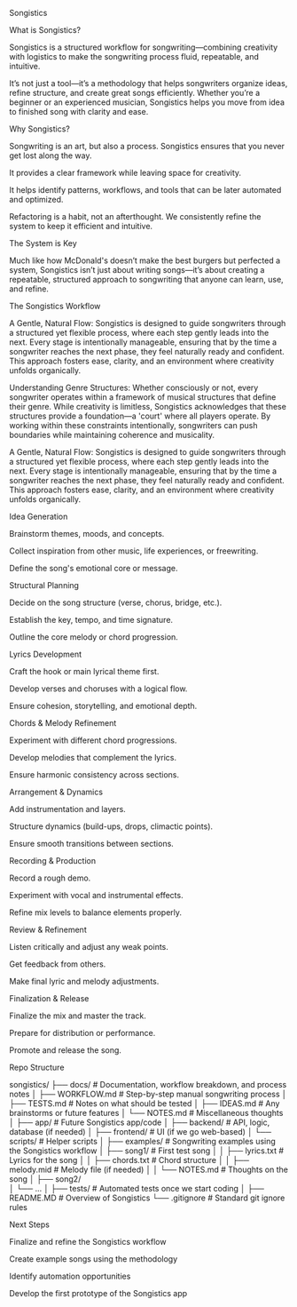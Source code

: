 Songistics

What is Songistics?

Songistics is a structured workflow for songwriting—combining creativity with logistics to make the songwriting process fluid, repeatable, and intuitive.

It’s not just a tool—it’s a methodology that helps songwriters organize ideas, refine structure, and create great songs efficiently. Whether you’re a beginner or an experienced musician, Songistics helps you move from idea to finished song with clarity and ease.

Why Songistics?

Songwriting is an art, but also a process. Songistics ensures that you never get lost along the way.

It provides a clear framework while leaving space for creativity.

It helps identify patterns, workflows, and tools that can be later automated and optimized.

Refactoring is a habit, not an afterthought. We consistently refine the system to keep it efficient and intuitive.

The System is Key

Much like how McDonald's doesn’t make the best burgers but perfected a system, Songistics isn’t just about writing songs—it’s about creating a repeatable, structured approach to songwriting that anyone can learn, use, and refine.

The Songistics Workflow

A Gentle, Natural Flow: Songistics is designed to guide songwriters through a structured yet flexible process, where each step gently leads into the next. Every stage is intentionally manageable, ensuring that by the time a songwriter reaches the next phase, they feel naturally ready and confident. This approach fosters ease, clarity, and an environment where creativity unfolds organically.

Understanding Genre Structures: Whether consciously or not, every songwriter operates within a framework of musical structures that define their genre. While creativity is limitless, Songistics acknowledges that these structures provide a foundation—a 'court' where all players operate. By working within these constraints intentionally, songwriters can push boundaries while maintaining coherence and musicality.

A Gentle, Natural Flow: Songistics is designed to guide songwriters through a structured yet flexible process, where each step gently leads into the next. Every stage is intentionally manageable, ensuring that by the time a songwriter reaches the next phase, they feel naturally ready and confident. This approach fosters ease, clarity, and an environment where creativity unfolds organically.

Idea Generation

Brainstorm themes, moods, and concepts.

Collect inspiration from other music, life experiences, or freewriting.

Define the song's emotional core or message.

Structural Planning

Decide on the song structure (verse, chorus, bridge, etc.).

Establish the key, tempo, and time signature.

Outline the core melody or chord progression.

Lyrics Development

Craft the hook or main lyrical theme first.

Develop verses and choruses with a logical flow.

Ensure cohesion, storytelling, and emotional depth.

Chords & Melody Refinement

Experiment with different chord progressions.

Develop melodies that complement the lyrics.

Ensure harmonic consistency across sections.

Arrangement & Dynamics

Add instrumentation and layers.

Structure dynamics (build-ups, drops, climactic points).

Ensure smooth transitions between sections.

Recording & Production

Record a rough demo.

Experiment with vocal and instrumental effects.

Refine mix levels to balance elements properly.

Review & Refinement

Listen critically and adjust any weak points.

Get feedback from others.

Make final lyric and melody adjustments.

Finalization & Release

Finalize the mix and master the track.

Prepare for distribution or performance.

Promote and release the song.

Repo Structure

songistics/
├── docs/               # Documentation, workflow breakdown, and process notes
│   ├── WORKFLOW.md     # Step-by-step manual songwriting process
│   ├── TESTS.md        # Notes on what should be tested
│   ├── IDEAS.md        # Any brainstorms or future features
│   └── NOTES.md        # Miscellaneous thoughts
│
├── app/                # Future Songistics app/code
│   ├── backend/        # API, logic, database (if needed)
│   ├── frontend/       # UI (if we go web-based)
│   └── scripts/        # Helper scripts
│
├── examples/           # Songwriting examples using the Songistics workflow
│   ├── song1/          # First test song
│   │   ├── lyrics.txt  # Lyrics for the song
│   │   ├── chords.txt  # Chord structure
│   │   ├── melody.mid  # Melody file (if needed)
│   │   └── NOTES.md    # Thoughts on the song
│   ├── song2/          
│   └── ...
│
├── tests/              # Automated tests once we start coding
│
├── README.MD           # Overview of Songistics
└── .gitignore          # Standard git ignore rules

Next Steps

Finalize and refine the Songistics workflow

Create example songs using the methodology

Identify automation opportunities

Develop the first prototype of the Songistics app

